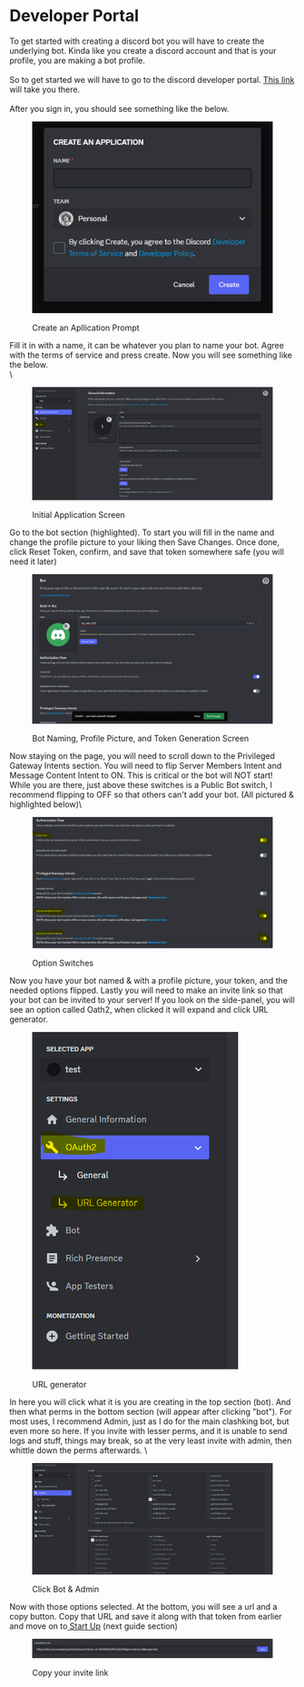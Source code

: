 # Developer Portal

To get started with creating a discord bot you will have to create the underlying bot. Kinda like you create a discord account and that is your profile, you are making a bot profile.\
\
So to get started we will have to go to the discord developer portal. [This link](https://discord.com/developers/applications?new\_application=true) will take you there.\
\
After you sign in, you should see something like the below.

<figure><img src="../.gitbook/assets/image (3).png" alt=""><figcaption><p>Create an Apllication Prompt</p></figcaption></figure>

Fill it in with a name, it can be whatever you plan to name your bot. Agree with the terms of service and press create. Now you will see something like the below.\
\


<figure><img src="../.gitbook/assets/image (8).png" alt=""><figcaption><p>Initial Application Screen</p></figcaption></figure>

Go to the bot section (highlighted). To start you will fill in the name and change the profile picture to your liking then Save Changes. Once done, click Reset Token, confirm, and save that token somewhere safe (you will need it later)

<figure><img src="../.gitbook/assets/image (9).png" alt=""><figcaption><p>Bot Naming, Profile Picture, and Token Generation Screen</p></figcaption></figure>

Now staying on the page, you will need to scroll down to the Privileged Gateway Intents section. You will need to flip Server Members Intent and Message Content Intent to ON. This is critical or the bot will NOT start! While you are there, just above these switches is a Public Bot switch, I recommend flipping to OFF so that others can't add your bot. (All pictured & highlighted below)\


<figure><img src="../.gitbook/assets/image (10).png" alt=""><figcaption><p>Option Switches</p></figcaption></figure>

Now you have your bot named & with a profile picture, your token, and the needed options flipped. Lastly you will need to make an invite link so that your bot can be invited to your server! If you look on the side-panel, you will see an option called Oath2, when clicked it will expand and click URL generator.

<figure><img src="../.gitbook/assets/image (19).png" alt=""><figcaption><p>URL generator</p></figcaption></figure>

In here you will click what it is you are creating in the top section (bot). And then what perms in the bottom section (will appear after clicking "bot"). For most uses, I recommend Admin, just as I do for the main clashking bot, but even more so here. If you invite with lesser perms, and it is unable to send logs and stuff, things may break, so at the very least invite with admin, then whittle down the perms afterwards. \


<figure><img src="../.gitbook/assets/image (20).png" alt=""><figcaption><p>Click Bot &#x26; Admin</p></figcaption></figure>

Now with those options selected. At the bottom, you will see a url and a copy button. Copy that URL and save it along with that token from earlier and move on to[ Start Up](start-up.md) (next guide section)

<figure><img src="../.gitbook/assets/image (21).png" alt=""><figcaption><p>Copy your invite link</p></figcaption></figure>
